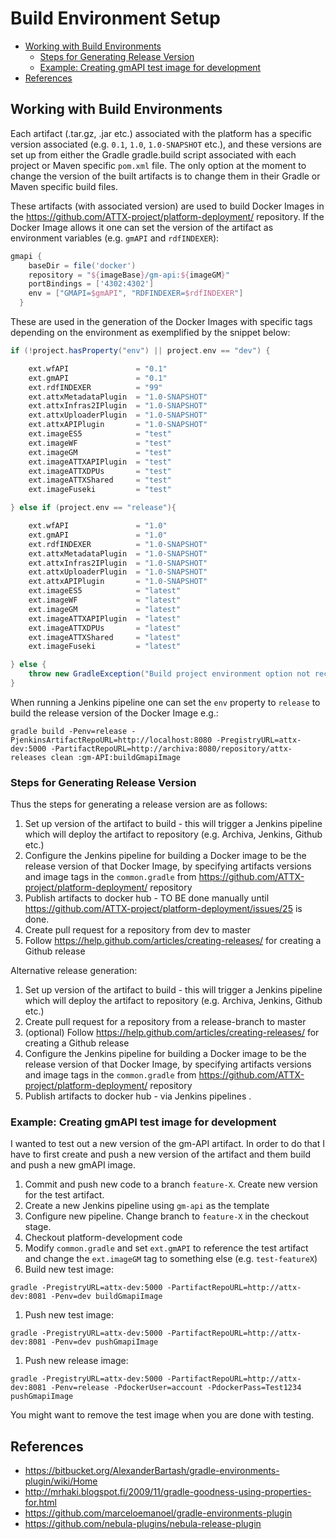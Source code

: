 # Build Environment Setup

<!-- TOC START min:1 max:3 link:true update:false -->
  - [Working with Build Environments](#working-with-build-environments)
    - [Steps for Generating Release Version](#steps-for-generating-release-version)
    - [Example: Creating gmAPI test image for development](#example-creating-gmapi-test-image-for-development)
  - [References](#references)

<!-- TOC END -->

## Working with Build Environments

Each artifact (.tar.gz, .jar etc.) associated with the platform has a specific version associated (e.g. `0.1`, `1.0`, `1.0-SNAPSHOT` etc.), and these versions are set up from either the Gradle gradle.build script associated with each project or Maven specific `pom.xml` file. The only option at the moment to change the version of the built artifacts is to change them in their Gradle or Maven specific build files.

These artifacts (with associated version) are used to build Docker Images in the https://github.com/ATTX-project/platform-deployment/ repository. If the Docker Image allows it one can set the version of the artifact as environment variables (e.g. `gmAPI` and `rdfINDEXER`):

```groovy
gmapi {
    baseDir = file('docker')
    repository = "${imageBase}/gm-api:${imageGM}"
    portBindings = ['4302:4302']
    env = ["GMAPI=$gmAPI", "RDFINDEXER=$rdfINDEXER"]
  }
```

These are used in the generation of the Docker Images with specific tags depending on the environment as exemplified by the snippet below:

```groovy
if (!project.hasProperty("env") || project.env == "dev") {

    ext.wfAPI               = "0.1"
    ext.gmAPI               = "0.1"
    ext.rdfINDEXER          = "99"
    ext.attxMetadataPlugin  = "1.0-SNAPSHOT"
    ext.attxInfras2IPlugin  = "1.0-SNAPSHOT"
    ext.attxUploaderPlugin  = "1.0-SNAPSHOT"
    ext.attxAPIPlugin       = "1.0-SNAPSHOT"
    ext.imageES5            = "test"
    ext.imageWF             = "test"
    ext.imageGM             = "test"
    ext.imageATTXAPIPlugin  = "test"
    ext.imageATTXDPUs       = "test"
    ext.imageATTXShared     = "test"
    ext.imageFuseki         = "test"

} else if (project.env == "release"){

    ext.wfAPI               = "1.0"
    ext.gmAPI               = "1.0"
    ext.rdfINDEXER          = "1.0-SNAPSHOT"
    ext.attxMetadataPlugin  = "1.0-SNAPSHOT"
    ext.attxInfras2IPlugin  = "1.0-SNAPSHOT"
    ext.attxUploaderPlugin  = "1.0-SNAPSHOT"
    ext.attxAPIPlugin       = "1.0-SNAPSHOT"
    ext.imageES5            = "latest"
    ext.imageWF             = "latest"
    ext.imageGM             = "latest"
    ext.imageATTXAPIPlugin  = "latest"
    ext.imageATTXDPUs       = "latest"
    ext.imageATTXShared     = "latest"
    ext.imageFuseki         = "latest"

} else {
    throw new GradleException("Build project environment option not recognised.")
}
```

When running a Jenkins pipeline one can set the `env` property to `release` to build the release version of the Docker Image e.g.:

```shell
gradle build -Penv=release -PjenkinsArtifactRepoURL=http://localhost:8080 -PregistryURL=attx-dev:5000 -PartifactRepoURL=http://archiva:8080/repository/attx-releases clean :gm-API:buildGmapiImage
```

### Steps for Generating Release Version

Thus the steps for generating a release version are as follows:

1. Set up version of the artifact to build - this will trigger a Jenkins pipeline which will deploy the artifact to repository (e.g. Archiva, Jenkins, Github etc.)
1. Configure the Jenkins pipeline for building a Docker image to be the release version of that Docker Image, by specifying artifacts versions and image tags in the `common.gradle` from https://github.com/ATTX-project/platform-deployment/ repository
1. Publish artifacts to docker hub - TO BE done manually until https://github.com/ATTX-project/platform-deployment/issues/25 is done.
1. Create pull request for a repository from dev to master
1. Follow https://help.github.com/articles/creating-releases/ for creating a Github release

Alternative release generation:

1. Set up version of the artifact to build - this will trigger a Jenkins pipeline which will deploy the artifact to repository (e.g. Archiva, Jenkins, Github etc.)
1. Create pull request for a repository from a release-branch to master
1. (optional) Follow https://help.github.com/articles/creating-releases/ for creating a Github release
1. Configure the Jenkins pipeline for building a Docker image to be the release version of that Docker Image, by specifying artifacts versions and image tags in the `common.gradle` from https://github.com/ATTX-project/platform-deployment/ repository
1. Publish artifacts to docker hub - via Jenkins pipelines .


### Example: Creating gmAPI test image for development

I wanted to test out a new version of the gm-API artifact. In order to do that I have to first create and push a new version of the artifact and them build and push a new gmAPI image.

1. Commit and push new code to a branch `feature-X`. Create new version for the test artifact.
1. Create a new Jenkins pipeline using `gm-api` as the template
1. Configure new pipeline. Change branch to `feature-X` in the checkout stage.
1. Checkout platform-development code
1. Modify `common.gradle` and set `ext.gmAPI` to reference the test artifact and change the `ext.imageGM` tag to something else (e.g. `test-featureX`)
1. Build new test image:
```shell
gradle -PregistryURL=attx-dev:5000 -PartifactRepoURL=http://attx-dev:8081 -Penv=dev buildGmapiImage
```
1. Push new test image:
```shell
gradle -PregistryURL=attx-dev:5000 -PartifactRepoURL=http://attx-dev:8081 -Penv=dev pushGmapiImage
```

1. Push new release image:
```shell
gradle -PregistryURL=attx-dev:5000 -PartifactRepoURL=http://attx-dev:8081 -Penv=release -PdockerUser=account -PdockerPass=Test1234 pushGmapiImage
```

You might want to remove the test image when you are done with testing.

## References
* https://bitbucket.org/AlexanderBartash/gradle-environments-plugin/wiki/Home
* http://mrhaki.blogspot.fi/2009/11/gradle-goodness-using-properties-for.html
* https://github.com/marceloemanoel/gradle-environments-plugin
* https://github.com/nebula-plugins/nebula-release-plugin
